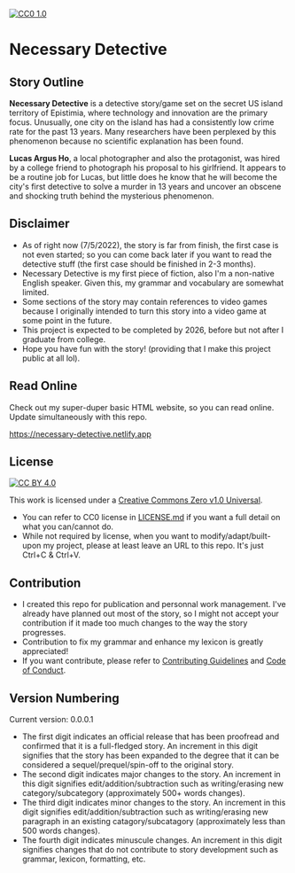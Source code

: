 [![CC0 1.0][cc-0-shield]][cc-0]
# Necessary Detective

## Story Outline

**Necessary Detective** is a detective story/game set on the secret US island territory of Epistimia, where technology and innovation are the primary focus.
Unusually, one city on the island has had a consistently low crime rate for the past 13 years.
Many researchers have been perplexed by this phenomenon because no scientific explanation has been found.

**Lucas Argus Ho**, a local photographer and also the protagonist, was hired by a college friend to photograph his proposal to his girlfriend.
It appears to be a routine job for Lucas, but little does he know that he will become the city's first detective to solve a murder in 13 years 
and uncover an obscene and shocking truth behind the mysterious phenomenon.

## Disclaimer
- As of right now (7/5/2022), the story is far from finish, the first case is not even started; so you can come back later if you want to read the detective stuff (the first case should be finished in 2-3 months).
- Necessary Detective is my first piece of fiction, also I'm a non-native English speaker. Given this, my grammar and vocabulary are somewhat limited.
- Some sections of the story may contain references to video games because I originally intended to turn this story into a video game at some point in the future.
- This project is expected to be completed by 2026, before but not after I graduate from college.
- Hope you have fun with the story! (providing that I make this project public at all lol).

## Read Online
Check out my super-duper basic HTML website, so you can read online. Update simultaneously with this repo.

https://necessary-detective.netlify.app

## License
[![CC BY 4.0][cc-0-image]][cc-0]
 
This work is licensed under a
[Creative Commons Zero v1.0 Universal][cc-0].

[cc-0]: https://creativecommons.org/share-your-work/public-domain/cc0/
[cc-0-image]: https://licensebuttons.net/p/zero/1.0/88x31.png
[cc-0-shield]: https://img.shields.io/badge/License-CC0%201.0-lightgrey.svg
- You can refer to CC0 license in [LICENSE.md](LICENSE.md) if you want a full detail on what you can/cannot do.
- While not required by license, when you want to modify/adapt/built-upon my project, please at least leave an URL to this repo. It's just Ctrl+C & Ctrl+V.

## Contribution
- I created this repo for publication and personnal work management. I've already have planned out most of the story, so I might not accept your contribution if it made too much changes to the way the story progresses.
- Contribution to fix my grammar and enhance my lexicon is greatly appreciated!
- If you want contribute, please refer to [Contributing Guidelines](CONTRIBUTING.md) and [Code of Conduct](CODE_OF_CONDUCT.md).

## Version Numbering
Current version: 0.0.0.1
- The first digit indicates an official release that has been proofread and confirmed that it is a full-fledged story. An increment in this digit signifies that the story has been expanded to the degree that it can be considered a sequel/prequel/spin-off to the original story.
- The second digit indicates major changes to the story. An increment in this digit signifies edit/addition/subtraction such as writing/erasing new category/subcategory (approximately 500+ words changes).
- The third digit indicates minor changes to the story. An increment in this digit signifies edit/addition/subtraction such as writing/erasing new paragraph in an existing catagory/subcatagory (approximately less than 500 words changes).
- The fourth digit indicates minuscule changes. An increment in this digit signifies changes that do not contribute to story development such as grammar, lexicon, formatting, etc.
